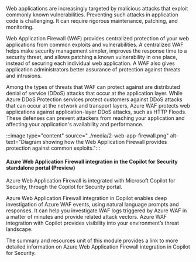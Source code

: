 
Web applications are increasingly targeted by malicious attacks that exploit commonly known vulnerabilities. Preventing such attacks in application code is challenging. It can require rigorous maintenance, patching, and monitoring.

Web Application Firewall (WAF) provides centralized protection of your web applications from common exploits and vulnerabilities. A centralized WAF helps make security management simpler, improves the response time to a security threat, and allows patching a known vulnerability in one place, instead of securing each individual web application. A WAF also gives application administrators better assurance of protection against threats and intrusions.

Among the types of threats that WAF can protect against are distributed denial of service (DDoS) attacks that occur at the application layer. While Azure DDoS Protection services protect customers against DDoS attacks that can occur at the network and transport layers, Azure WAF protects web applications against application-layer DDoS attacks, such as HTTP Floods. These defenses can prevent attackers from reaching your application and affecting your application's availability and performance.

:::image type="content" source="../media/2-web-app-firewall.png" alt-text="Diagram showing how the Web Application Firewall provides protection against common exploits.":::

#### Azure Web Application Firewall integration in the Copilot for Security standalone portal (Preview)

Azure Web Application Firewall is integrated with Microsoft Copilot for Security, through the Copilot for Security portal.

Azure Web Application Firewall integration in Copilot enables deep investigation of Azure WAF events, using natural language prompts and responses. It can help you investigate WAF logs triggered by Azure WAF in a matter of minutes and provide related attack vectors. Azure WAF integration with Copilot provides visibility into your environment’s threat landscape.

The summary and resources unit of this module provides a link to more detailed information on Azure Web Application Firewall integration in Copilot for Security.
